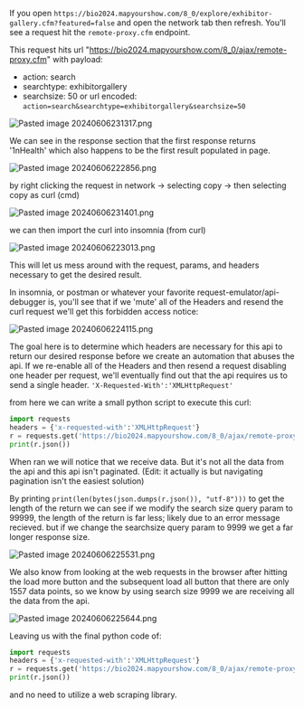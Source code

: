 If you open `https://bio2024.mapyourshow.com/8_0/explore/exhibitor-gallery.cfm?featured=false` and open the network tab then refresh. You'll see a request hit the `remote-proxy.cfm` endpoint.

This request hits url "https://bio2024.mapyourshow.com/8_0/ajax/remote-proxy.cfm"
with payload:
- action: search
- searchtype: exhibitorgallery
- searchsize: 50
  or url encoded: `action=search&searchtype=exhibitorgallery&searchsize=50`

![Pasted image 20240606231317.png](https://raw.githubusercontent.com/BeckTimothy/http-mining-guide/img/20240606231317.png)


We can see in the response section that the first response returns '1nHealth' which also happens to be the first result populated in page.

![Pasted image 20240606222856.png](https://raw.githubusercontent.com/BeckTimothy/http-mining-guide/img/20240606222856.png)


by right clicking the request in network -> selecting copy -> then selecting copy as curl (cmd)

![Pasted image 20240606231401.png](https://raw.githubusercontent.com/BeckTimothy/http-mining-guide/img/20240606231401.png)


we can then import the curl into insomnia (from curl)

![Pasted image 20240606223013.png](https://raw.githubusercontent.com/BeckTimothy/http-mining-guide/img/20240606223013.png)


This will let us mess around with the  request, params, and headers necessary to get the desired result.

In insomnia, or postman or whatever your favorite request-emulator/api-debugger is, you'll see that if we 'mute' all of the Headers and resend the curl request we'll get this forbidden access notice:

![Pasted image 20240606224115.png](https://raw.githubusercontent.com/BeckTimothy/http-mining-guide/img/20240606224115.png)


The goal here is to determine which headers are necessary for this api to return our desired response before we create an automation that abuses the api. If we re-enable all of the Headers and then resend a request disabling one header per request, we'll eventually find out that the api requires us to send a single header. `'X-Requested-With':'XMLHttpRequest'`

from here we can write a small python script to execute this curl:
```python
import requests  
headers = {'x-requested-with':'XMLHttpRequest'}  
r = requests.get('https://bio2024.mapyourshow.com/8_0/ajax/remote-proxy.cfm?action=search&searchtype=exhibitorgallery&searchsize=50', headers=headers)  
print(r.json())
```

When ran we will notice that we receive data. But it's not all the data from the api and this api isn't paginated. (Edit: it actually is but navigating pagination isn't the easiest solution)

By printing `print(len(bytes(json.dumps(r.json()), "utf-8")))` to get the length of the return we can see if we modify the search size query param to 99999, the length of the return is far less; likely due to an error message recieved. but if we change the searchsize query param to 9999 we get a far longer response size.

![Pasted image 20240606225531.png](https://raw.githubusercontent.com/BeckTimothy/http-mining-guide/img/20240606225531.png) 

We also know from looking at the web requests in the browser after hitting the load more button and the subsequent load all button that there are only 1557 data points, so we know by using search size 9999 we are receiving all the data from the api.

![Pasted image 20240606225644.png](https://raw.githubusercontent.com/BeckTimothy/http-mining-guide/img/20240606225644.png)

Leaving us with the final python code of:
```python
import requests  
headers = {'x-requested-with':'XMLHttpRequest'}  
r = requests.get('https://bio2024.mapyourshow.com/8_0/ajax/remote-proxy.cfm?action=search&searchtype=exhibitorgallery&searchsize=9999', headers=headers)  
print(r.json())
```
and no need to utilize a web scraping library.